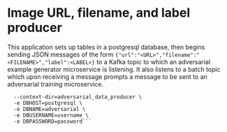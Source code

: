 # Image URL, filename, and label producer

This application sets up tables in a postgresql database, then begins sending JSON messages of the form `{"url":"<URL>","filename":"<FILENAME>","label":<LABEL>}` to a Kafka topic to which an adversarial example generator microservice is listening. It also listens to a batch topic which upon receiving a message prompts a message to be sent to an adversarial training microservice.


```oc new-app centos/python-36-centos7~https://github.com/eldritchjs/adversarial_pipeline \
  --context-dir=adversarial_data_producer \
  -e DBHOST=postgresql \
  -e DBNAME=adversarial \
  -e DBUSERNAME=username \
  -e DBPASSWORD=password```
